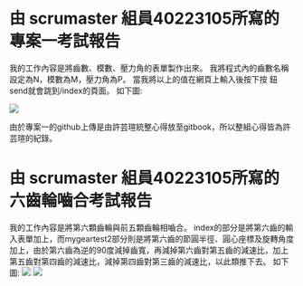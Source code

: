 # 由 scrumaster 組員40223105所寫的專案一考試報告
我的工作內容是將齒數、模數、壓力角的表單製作出來。
我將程式內的齒數名稱設定為N，模數為M，壓力角為P。
當我將以上的值在網頁上輸入後按下按
鈕send就會跳到/index的頁面。
如下圖:

![](https://copy.com/V0TpZrbo8FDquMbW)

由於專案一的github上傳是由許芸瑄統整心得放至gitbook，所以整組心得皆為許芸瑄的紀錄。

# 由 scrumaster 組員40223105所寫的六齒輪嚙合考試報告
我的工作內容是將第六顆齒輪與前五顆齒輪相嚙合。
index的部分是將第六齒的輸入表單加上，而mygeartest2部分則是將第六齒的節圓半徑、圓心座標及旋轉角度加上，由於第六齒為逆的90度減掉齒寬，再減掉第六齒對第五齒的減速比，加上第五齒對第四齒的減速比，減掉第四齒對第三齒的減速比，以此類推下去。
如下圖:
![](https://copy.com/3frV3acDpqTOojoc)
![](https://copy.com/umCgEtd6gyiRaNLk)